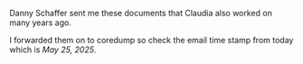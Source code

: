 

Danny Schaffer sent me these documents that Claudia also worked on
many years ago.

I forwarded them on to coredump so check the email time stamp from
today which is *May 25, 2025*.
